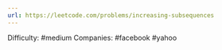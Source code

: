 ```yaml
---
url: https://leetcode.com/problems/increasing-subsequences
---
```


Difficulty: #medium
Companies: #facebook #yahoo